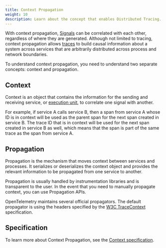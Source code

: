 ```yaml
---
title: Context Propagation
weight: 10
description: Learn about the concept that enables Distributed Tracing.
---
```


With context propagation, [Signals](/docs/concepts/signals) can be correlated
with each other, regardless of where they are generated. Although not limited to
tracing, context propagation allows [traces](/docs/concepts/signals/traces) to
build causal information about a system across services that are arbitrarily
distributed across process and network boundaries.

To understand context propagation, you need to understand two separate concepts:
context and propagation.

## Context

Context is an object that contains the information for the sending and receiving
service, or [execution unit](/docs/specs/otel/glossary/#execution-unit), to
correlate one signal with another.

For example, if service A calls service B, then a span from service A whose ID
is in context will be used as the parent span for the next span created in
service B. The trace ID that is in context will be used for the next span
created in service B as well, which means that the span is part of the same
trace as the span from service A.

## Propagation

Propagation is the mechanism that moves context between services and processes.
It serializes or deserializes the context object and provides the relevant
information to be propagated from one service to another.

Propagation is usually handled by instrumentation libraries and is transparent
to the user. In the event that you need to manually propagate context, you can
use Propagation APIs.

OpenTelemetry maintains several official propagators. The default propagator is
using the headers specified by the
[W3C TraceContext](https://www.w3.org/TR/trace-context/) specification.

## Specification

To learn more about Context Propagation, see the
[Context specification](/docs/specs/otel/context/).
